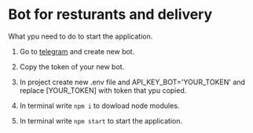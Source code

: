 <h1>Bot for resturants and delivery</h1>

What ypu need to do to start the application.

1) Go to [telegram](https://t.me/BotFather) and create new bot.

2) Copy the token of your new bot.

3) In project create new .env file and API_KEY_BOT='YOUR_TOKEN' and replace [YOUR_TOKEN] with token that ypu copied.

4) In terminal write ```npm i``` to dowload node modules.

5) In terminal write ```npm start``` to start the application.
